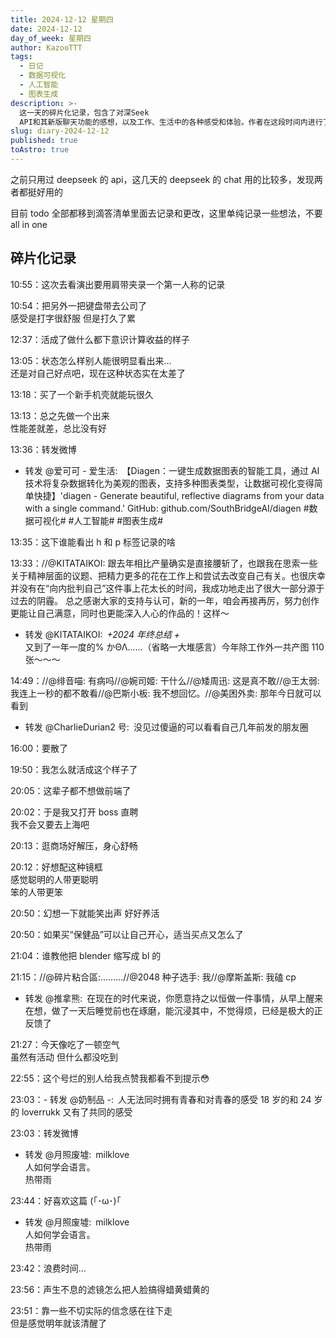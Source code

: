 ```yaml
---
title: 2024-12-12 星期四
date: 2024-12-12
day_of_week: 星期四
author: KazooTTT
tags:
  - 日记
  - 数据可视化
  - 人工智能
  - 图表生成
description: >-
  这一天的碎片化记录，包含了对深Seek
  API和其新版聊天功能的感想，以及工作、生活中的各种感受和体验。作者在这段时间内进行了一些个人思考和记录，包括购买了智能工具Diagen，感受到了一种计算收益的模式，并且在思考自己的精神层面，希望能够创作出更能让自己满意的作品。
slug: diary-2024-12-12
published: true
toAstro: true
---
```


之前只用过 deepseek 的 api，这几天的 deepseek 的 chat 用的比较多，发现两者都挺好用的

目前 todo 全部都移到滴答清单里面去记录和更改，这里单纯记录一些想法，不要 all in one

## 碎片化记录

10:55：这次去看演出要用肩带夹录一个第一人称的记录

10:54：把另外一把键盘带去公司了  
感受是打字很舒服 但是打久了累

12:37：活成了做什么都下意识计算收益的样子

13:05：状态怎么样别人能很明显看出来…  
还是对自己好点吧，现在这种状态实在太差了

13:18：买了一个新手机壳就能玩很久

13:13：总之先做一个出来  
性能差就差，总比没有好

13:36：转发微博  

- 转发 @爱可可 - 爱生活: 【Diagen：一键生成数据图表的智能工具，通过 AI 技术将复杂数据转化为美观的图表，支持多种图表类型，让数据可视化变得简单快捷】'diagen - Generate beautiful, reflective diagrams from your data with a single command.' GitHub: github.com/SouthBridgeAI/diagen #数据可视化# #人工智能# #图表生成#

13:35：这下谁能看出 h 和 p 标签记录的啥

13:33：//@KITATAIKOI: 跟去年相比产量确实是直接腰斩了，也跟我在思索一些关于精神层面的议题、把精力更多的花在工作上和尝试去改变自己有关。也很庆幸并没有在“向内批判自己”这件事上花太长的时间，我成功地走出了很大一部分源于过去的阴霾。 总之感谢大家的支持与认可，新的一年，咱会再接再厉，努力创作更能让自己满意，同时也更能深入人心的作品的！这样～  

- 转发 @KITATAIKOI: *+2024 年终总结 +*  
又到了一年一度的% かΘΛ……（省略一大堆感言）今年除工作外一共产图 110 张～～～

14:49：//@绯音喵: 有病吗//@婉司姬: 干什么//@矮周迅: 这是真不敢//@王太弱: 我连上一秒的都不敢看//@巴斯小板: 我不想回忆。//@美困外卖: 那年今日就可以看到  

- 转发 @CharlieDurian2 号: 没见过傻逼的可以看看自己几年前发的朋友圈

16:00：要散了

19:50：我怎么就活成这个样子了

20:05：这辈子都不想做前端了

20:02：于是我又打开 boss 直聘  
我不会又要去上海吧

20:13：逛商场好解压，身心舒畅

20:12：好想配这种镜框  
感觉聪明的人带更聪明  
笨的人带更笨

20:50：幻想一下就能笑出声 好好养活

20:50：如果买“保健品”可以让自己开心，适当买点又怎么了

21:04：谁教他把 blender 缩写成 bl 的

21:15：//@碎片粘合區:………//@2048 种子选手: 我//@摩斯盖斯: 我磕 cp  

- 转发 @推拿熊: 在现在的时代来说，你愿意持之以恒做一件事情，从早上醒来在想，做了一天后睡觉前也在琢磨，能沉浸其中，不觉得烦，已经是极大的正反馈了

21:27：今天像吃了一顿空气  
虽然有活动 但什么都没吃到

22:55：这个号烂的别人给我点赞我都看不到提示😳

23:03：- 转发 @奶制品 -: 人无法同时拥有青春和对青春的感受 18 岁的和 24 岁的 loverrukk 又有了共同的感受

23:03：转发微博  

- 转发 @月照废墟: milklove  
人如何学会语言。  
热带雨

23:44：好喜欢这篇 (｢･ω･)｢  

- 转发 @月照废墟: milklove  
人如何学会语言。  
热带雨

23:42：浪费时间…

23:56：声生不息的滤镜怎么把人脸搞得蜡黄蜡黄的

23:51：靠一些不切实际的信念感在往下走  
但是感觉明年就该清醒了
